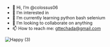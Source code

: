 - 👋 Hi, I’m @colossus06 
- 👀 I’m interested in 
- 🌱 I’m currently learning python bash selenium 
- 💞️ I’m looking to collaborate on anything
- 📫 How to reach me: gttechada@gmail.com

<!---
colossus06/colossus06 is a ✨ special ✨ repository because its `README.md` (this file) appears on your GitHub profile.
You can click the Preview link to take a look at your changes.
--->
![Happy (3)](https://user-images.githubusercontent.com/96833570/162075086-b4efa0d1-971d-4170-a390-3cd47d3d59ed.png)
